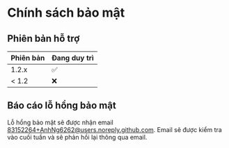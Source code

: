 # Chính sách bảo mật

## Phiên bản hỗ trợ

| Phiên bản | Đang duy trì       |
| --------- | ------------------ |
| 1.2.x     | :white_check_mark: |
| < 1.2     | :x:                |

## Báo cáo lỗ hổng bảo mật

Lỗ hổng bảo mật sẽ được nhận email 83152264+AnhNg6262@users.noreply.github.com. Email sẽ được kiểm tra vào cuối tuần và sẽ phản hồi lại thông qua email.
